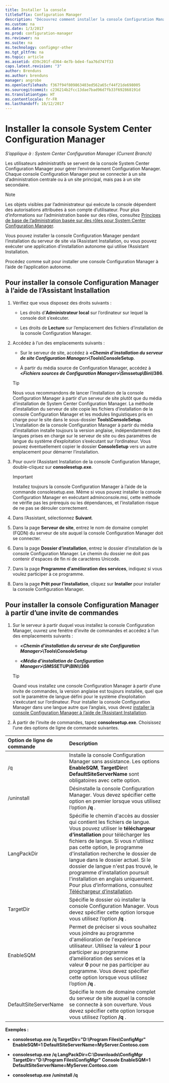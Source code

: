 ```yaml
---
title: Installer la console
titleSuffix: Configuration Manager
description: "Découvrez comment installer la console Configuration Manager pour vous connecter à un site d’administration centrale ou à un site principal."
ms.custom: na
ms.date: 1/3/2017
ms.prod: configuration-manager
ms.reviewer: na
ms.suite: na
ms.technology: configmgr-other
ms.tgt_pltfrm: na
ms.topic: article
ms.assetid: d39c201f-d364-4e7b-bde4-faa76d747f33
caps.latest.revision: "3"
author: Brenduns
ms.author: brenduns
manager: angrobe
ms.openlocfilehash: f367f94f809863403ed562a65cf44f21de698005
ms.sourcegitcommit: c236214b2fcc13dae7bad96d7fb33f692868191d
ms.translationtype: HT
ms.contentlocale: fr-FR
ms.lasthandoff: 10/12/2017
---
```

# <a name="install-the-system-center-configuration-manager-console"></a>Installer la console System Center Configuration Manager

*S’applique à : System Center Configuration Manager (Current Branch)*

Les utilisateurs administratifs se servent de la console System Center Configuration Manager pour gérer l’environnement Configuration Manager. Chaque console Configuration Manager peut se connecter à un site d’administration centrale ou à un site principal, mais pas à un site secondaire.

> [!NOTE]  
>  Les objets visibles par l’administrateur qui exécute la console dépendent des autorisations attribuées à son compte d’utilisateur. Pour plus d’informations sur l’administration basée sur des rôles, consultez [Principes de base de l’administration basée sur des rôles pour System Center Configuration Manager](../../../../core/understand/fundamentals-of-role-based-administration.md).  

 Vous pouvez installer la console Configuration Manager pendant l’installation du serveur de site via l’Assistant Installation, ou vous pouvez exécuter une application d’installation autonome qui utilise l’Assistant Installation.  

 Procédez comme suit pour installer une console Configuration Manager à l’aide de l’application autonome.  

## <a name="to-install-the-configuration-manager-console-by-using-the-setup-wizard"></a>Pour installer la console Configuration Manager à l’aide de l’Assistant Installation  

1.  Vérifiez que vous disposez des droits suivants :  

    -  Les droits d’**Administrateur local** sur l’ordinateur sur lequel la console doit s’exécuter.  

    -   Les droits de **Lecture** sur l’emplacement des fichiers d’installation de la console Configuration Manager.  

2.  Accédez à l’un des emplacements suivants :  

    -   Sur le serveur de site, accédez à **<*Chemin d’installation du serveur de site Configuration Manager*>\Tools\ConsoleSetup**.  

    -   À partir du média source de Configuration Manager, accédez à **<*Fichiers sources de Configuration Manager*>\Smssetup\Bin\I386**.  

    > [!TIP]  
    >  Nous vous recommandons de lancer l’installation de la console Configuration Manager à partir d’un serveur de site plutôt que du média d’installation de System Center Configuration Manager. La méthode d’installation du serveur de site copie les fichiers d’installation de la console Configuration Manager et les modules linguistiques pris en charge pour le site dans le sous-dossier **Tools\ConsoleSetup**. L’installation de la console Configuration Manager à partir du média d’installation installe toujours la version anglaise, indépendamment des langues prises en charge sur le serveur de site ou des paramètres de langue du système d’exploitation s’exécutant sur l’ordinateur. Vous pouvez éventuellement copier le dossier **ConsoleSetup** vers un autre emplacement pour démarrer l’installation.

3.  Pour ouvrir l’Assistant Installation de la console Configuration Manager, double-cliquez sur **consolesetup.exe**.  

    > [!IMPORTANT]  
    >  Installez toujours la console Configuration Manager à l’aide de la commande consolesetup.exe. Même si vous pouvez installer la console Configuration Manager en exécutant adminconsole.msi, cette méthode ne vérifie pas les prérequis ou les dépendances, et l’installation risque de ne pas se dérouler correctement.  

4.  Dans l’Assistant, sélectionnez **Suivant**.  

5.  Dans la page **Serveur de site**, entrez le nom de domaine complet (FQDN) du serveur de site auquel la console Configuration Manager doit se connecter.  

6.  Dans la page **Dossier d’installation**, entrez le dossier d’installation de la console Configuration Manager. Le chemin du dossier ne doit pas contenir d'espaces de fin ni de caractères Unicode.  

7.  Dans la page **Programme d’amélioration des services**, indiquez si vous voulez participer à ce programme.  

8.  Dans la page **Prêt pour l’installation**, cliquez sur **Installer** pour installer la console Configuration Manager.  

## <a name="to-install-the-configuration-manager-console-from-a-command-prompt"></a>Pour installer la console Configuration Manager à partir d’une invite de commandes  

1.  Sur le serveur à partir duquel vous installez la console Configuration Manager, ouvrez une fenêtre d’invite de commandes et accédez à l’un des emplacements suivants :  

    -   **<*Chemin d’installation du serveur de site Configuration Manager*>\Tools\ConsoleSetup**  

    -   **<*Média d’installation de Configuration Manager*>\SMSSETUP\BIN\I386**  

    > [!TIP]  
    >  Quand vous installez une console Configuration Manager à partir d’une invite de commandes, la version anglaise est toujours installée, quel que soit le paramètre de langue défini pour le système d’exploitation s’exécutant sur l’ordinateur. Pour installer la console Configuration Manager dans une langue autre que l’anglais, vous devez [installer la console Configuration Manager à l’aide de l’Assistant Installation](#to-install-the-configuration-manager-console-by-using-the-setup-wizard).  

2.  À partir de l’invite de commandes, tapez **consolesetup.exe**. Choisissez l’une des options de ligne de commande suivantes.  

|  Option de ligne de commande     | Description     |
  | :------------- | :------------- |
  |/q|Installe la console Configuration Manager sans assistance. Les options **EnableSQM**, **TargetDir**et **DefaultSiteServerName** sont obligatoires avec cette option.|  
  |/uninstall|Désinstalle la console Configuration Manager. Vous devez spécifier cette option en premier lorsque vous utilisez l’option **/q** .|  
  |LangPackDir|Spécifie le chemin d'accès au dossier qui contient les fichiers de langue. Vous pouvez utiliser le **téléchargeur d’installation** pour télécharger les fichiers de langue. Si vous n'utilisez pas cette option, le programme d'installation recherche le dossier de langue dans le dossier actuel. Si le dossier de langue n'est pas trouvé, le programme d'installation poursuit l'installation en anglais uniquement. Pour plus d’informations, consultez [Téléchargeur d’installation](setup-downloader.md).|  
  |TargetDir|Spécifie le dossier où installer la console Configuration Manager. Vous devez spécifier cette option lorsque vous utilisez l’option **/q** .|  
  |EnableSQM|Permet de préciser si vous souhaitez vous joindre au programme d'amélioration de l'expérience utilisateur. Utilisez la valeur **1** pour participer au programme d’amélioration des services et la valeur **0** pour ne pas participer au programme. Vous devez spécifier cette option lorsque vous utilisez l’option **/q** .|  
  |DefaultSiteServerName|Spécifie le nom de domaine complet du serveur de site auquel la console se connecte à son ouverture. Vous devez spécifier cette option lorsque vous utilisez l’option **/q** .|  


  **Exemples :**

  -  **consolesetup.exe /q TargetDir="D:\Program Files\ConfigMgr" EnableSQM=1 DefaultSiteServerName=MyServer.Contoso.com**  

  -  **consolesetup.exe /q LangPackDir=C:\Downloads\ConfigMgr TargetDir="D:\Program Files\ConfigMgr" Console EnableSQM=1 DefaultSiteServerName=MyServer.Contoso.com**  

  -  **consolesetup.exe /uninstall /q**  
